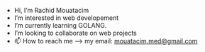 -  Hi, I’m Rachid Mouatacim
-  I’m interested in web developement
-  I’m currently learning GOLANG.
-  I’m looking to collaborate on web projects
- 📫 How to reach me --> my email: mouatacim.med@gmail.com

<!---
RachidPy3/RachidPy3 is a ✨ special ✨ repository because its `README.md` (this file) appears on your GitHub profile.
You can click the Preview link to take a look at your changes.
--->
